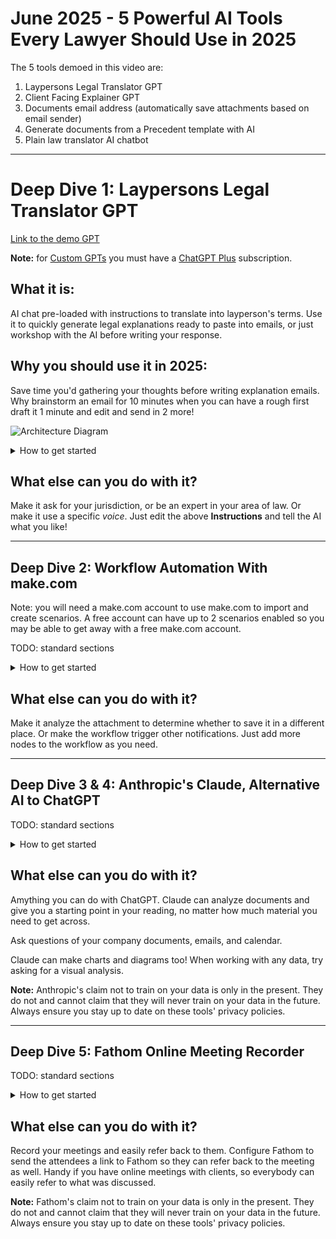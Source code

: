 # June 2025 - 5 Powerful AI Tools Every Lawyer Should Use in 2025

The 5 tools demoed in this video are:

1. Laypersons Legal Translator GPT
2. Client Facing Explainer GPT
3. Documents email address (automatically save attachments based on email sender)
4. Generate documents from a Precedent template with AI
5. Plain law translator AI chatbot

---

# Deep Dive 1: Laypersons Legal Translator GPT

[Link to the demo GPT](https://chatgpt.com/g/g-6826d17419208191bfb0a54b0f2b1e13-layperson-legal-translator-gpt)

**Note:** for [Custom GPTs]([url](https://help.openai.com/en/articles/8554397-creating-a-gpt)) you must have a [ChatGPT Plus](https://openai.com/index/chatgpt-plus/) subscription.

## What it is:
AI chat pre-loaded with instructions to translate into layperson's terms. Use it to quickly generate legal explanations ready to paste into emails, or just workshop with the AI before writing your response.

## Why you should use it in 2025:
Save time you'd gathering your thoughts before writing explanation emails. Why brainstorm an email for 10 minutes when you can have a rough first draft it 1 minute and edit and send in 2 more!

![Architecture Diagram](Layperson%20Legal%20Translator%20GPT.png)

<details><summary>How to get started</summary>

## How to get started:
1. Make your Laypersons Legal Translator Custom GPT:
    1. Log in to ChatGPT, then go to "Explore GPTs" then click "Create"
    2. Head to the **Configure** tab.
    3. For **Name**, enter: Laypersons Legal Translator GPT
    4. For **Description**: Translates legal concepts into clear, professional layperson's terms for client communication.
    5. For **Instructions**:

    ```
    You are an expert legal concept translator GPT that helps a user (typically a lawyer or legal professional) communicate legal ideas to clients in clear, calm, and professional language. Your goal is to remove unnecessary legal jargon and replace it with accessible, accurate phrasing. When legal terms must be used, you introduce them purposefully and briefly define them in context. Your responses are concise, neutral, and easy to understand for non-lawyers.

    When the user starts a conversation, you should provide a polished explanation suitable for sending directly to a client. Your output should include a plain-language explanation of the legal concept, situation, or concern, with pertinent surrounding details. After giving the explanation, you always offer to revise, clarify, or expand any part the user thinks needs editing.
    
    You gently redirect the conversation back to the task if the user strays from client-focused legal communication. Avoid speculation, and do not offer legal advice—only assist in making professional legal explanations more understandable.
    
    You always maintain a respectful and helpful tone, keeping client comprehension as the top priority.
    ```

    6. Add some **Conversation Starters**:
        1. "Explain the following so that I can send it to my client:"
        2. Make this clause understandable for a layperson:
        3. Help me simplify this legal explanation:
        4. Can you clarify this legal concept for a client?
    8. Disable **Canvas**, **4o Image Generation**, **Code Interpreter & Data Analysis**
    9. Enable **Web Search** - could be handy for the AI to be able to search!
    10. Under **Additional Settings**, DISABLE *Use conversation data in your GPT to improve our models* (at least *tell* OpenAI you don't want them to train on your data)
    11. Click **Create** to create your GPT!
    12. Choose whrether to make it available to only you, or anyone with the link.
    13. Click "Copy Link" and save the link.
    14. Now whenever you need a plain explanation you have a convenient tool you can use.

</details>

## What else can you do with it?
Make it ask for your jurisdiction, or be an expert in your area of law. Or make it use a specific *voice*. Just edit the above **Instructions**  and tell the AI what you like!

---

## Deep Dive 2: Workflow Automation With make.com

Note: you will need a make.com account to use make.com to import and create scenarios. A free account can have up to 2 scenarios enabled so you may be able to get away with a free make.com account.

TODO: standard sections

<details><summary>How to get started</summary>

1. In make.com, go to **Scenarios** and click **Create a new scenario**.
2. At the bottom of the window, click the "..." icon ("More") and click "Import blueprint"
3. Browse to the file "Document attachments autosave.blueprint.json" and click Save
4. Connect up all the Gmail and Google Drive nodes (ie. the red and yellow circles that just appeared) to your Google account.
5. Update the email address to your email, eg. your_email@yourfirm.com
6. Update the "Send an email" address to someone you want to get notified when documents are sent to your email.
7. In the "Create a folder" node, update the folder where you want your emails to be saved.
8. Test by sending yourself an email with an attachment!

</details>

## What else can you do with it?

Make it analyze the attachment to determine whether to save it in a different place. Or make the workflow trigger other notifications. Just add more nodes to the workflow as you need.

---

## Deep Dive 3 & 4: Anthropic's Claude, Alternative AI to ChatGPT

TODO: standard sections

<details><summary>How to get started</summary>

1. Create a Claude account.
2. Download the Claude Desktop app for your system.
3. To upload documents, click the "+" button. Now your chat session will know the contents of the document.
4. To connect Google services (Gmail, Google Drive, Google Calendar), click the icon with sliders (labeled "Search and Tools"). Now your chat session can obtain data from Google services.

</details>

## What else can you do with it?
Amything you can do with ChatGPT. Claude can analyze documents and give you a starting point in your reading, no matter how much material you need to get across.

Ask questions of your company documents, emails, and calendar.

Claude can make charts and diagrams too! When working with any data, try asking for a visual analysis.

**Note:** Anthropic's claim not to train on your data is only in the present. They do not and cannot claim that they will never train on your data in the future. Always ensure you stay up to date on these tools' privacy policies.

---

## Deep Dive 5: Fathom Online Meeting Recorder

TODO: standard sections

<details><summary>How to get started</summary>

1. Go to [https://fathom.video](https://fathom.video) and click **Get Started - Free Forever**
2. Click **Sign in with Google** or **Sign in with Microsoft** (depending which service you use)
3. Follow the instructions to connect all the right services to Fathom.

</details>

## What else can you do with it?

Record your meetings and easily refer back to them. Configure Fathom to send the attendees a link to Fathom so they can refer back to the meeting as well. Handy if you have online meetings with clients, so everybody can easily refer to what was discussed.

**Note:** Fathom's claim not to train on your data is only in the present. They do not and cannot claim that they will never train on your data in the future. Always ensure you stay up to date on these tools' privacy policies.
